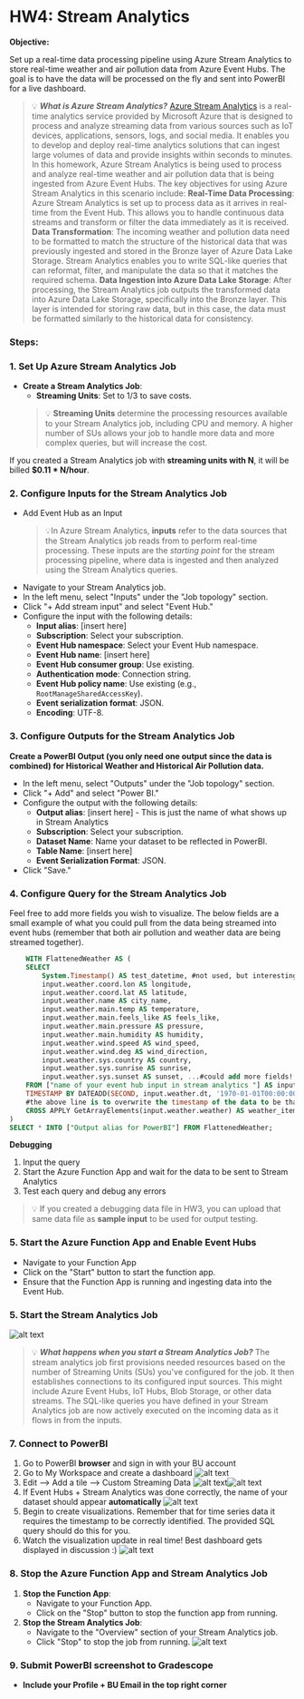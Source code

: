 # HW4: Stream Analytics

**Objective:**

Set up a real-time data processing pipeline using Azure Stream Analytics to store real-time weather and air pollution data from Azure Event Hubs. The goal is to have the data will be processed on the fly and sent into PowerBI for a live dashboard.

>💡 ***What is Azure Stream Analytics?***
[Azure Stream Analytics](https://learn.microsoft.com/en-us/azure/stream-analytics/) is a real-time analytics service provided by Microsoft Azure that is designed to process and analyze streaming data from various sources such as IoT devices, applications, sensors, logs, and social media. It enables you to develop and deploy real-time analytics solutions that can ingest large volumes of data and provide insights within seconds to minutes. In this homework, Azure Stream Analytics is being used to process and analyze real-time weather and air pollution data that is being ingested from Azure Event Hubs. The key objectives for using Azure Stream Analytics in this scenario include:
**Real-Time Data Processing**: Azure Stream Analytics is set up to process data as it arrives in real-time from the Event Hub. This allows you to handle continuous data streams and transform or filter the data immediately as it is received.
**Data Transformation**: The incoming weather and pollution data need to be formatted to match the structure of the historical data that was previously ingested and stored in the Bronze layer of Azure Data Lake Storage. Stream Analytics enables you to write SQL-like queries that can reformat, filter, and manipulate the data so that it matches the required schema.
**Data Ingestion into Azure Data Lake Storage**: After processing, the Stream Analytics job outputs the transformed data into Azure Data Lake Storage, specifically into the Bronze layer. This layer is intended for storing raw data, but in this case, the data must be formatted similarly to the historical data for consistency.

### Steps:

### 1. Set Up Azure Stream Analytics Job

- **Create a Stream Analytics Job**:
    - **Streaming Units**: Set to 1/3 to save costs.
    >💡 **Streaming Units** determine the processing resources available to your Stream Analytics job, including CPU and memory. A higher number of SUs allows your job to handle more data and more complex queries, but will increase the cost.

If you created a Stream Analytics job with **streaming units with N**, it will be billed **$0.11 * N/hour**.

### 2. Configure Inputs for the Stream Analytics Job
- Add Event Hub as an Input
    >💡In Azure Stream Analytics, **inputs** refer to the data sources that the Stream Analytics job reads from to perform real-time processing. These inputs are the *starting point* for the stream processing pipeline, where data is ingested and then analyzed using the Stream Analytics queries.
- Navigate to your Stream Analytics job.
- In the left menu, select "Inputs" under the "Job topology" section.
- Click "+ Add stream input" and select "Event Hub."
- Configure the input with the following details:
    - **Input alias**: [insert here]
    - **Subscription**: Select your subscription.
    - **Event Hub namespace**: Select your Event Hub namespace.
    - **Event Hub name**: [insert here]
    - **Event Hub consumer group**: Use existing.
    - **Authentication mode**: Connection string.
    - **Event Hub policy name**: Use existing (e.g., `RootManageSharedAccessKey`).
    - **Event serialization format**: JSON.
    - **Encoding**: UTF-8.


### 3. Configure Outputs for the Stream Analytics Job
**Create a PowerBI Output (you only need one output since the data is combined) for Historical Weather and Historical Air Pollution data.**
- In the left menu, select "Outputs" under the "Job topology" section.
- Click "+ Add" and select "Power BI."
- Configure the output with the following details:
    - **Output alias**: [insert here]
          - This is just the name of what shows up in Stream Analytics
    - **Subscription**: Select your subscription.
    - **Dataset Name**: Name your dataset to be reflected in PowerBI.
    - **Table Name**: [insert here]
    - **Event Serialization Format**: JSON.
- Click "Save."

### 4. Configure Query for the Stream Analytics Job
Feel free to add more fields you wish to visualize. The below fields are a small example of what you could pull from the data being streamed into event hubs (remember that both air pollution and weather data are being streamed together).
```sql
    WITH FlattenedWeather AS (
    SELECT
        System.Timestamp() AS test_datetime, #not used, but interesting to compare
        input.weather.coord.lon AS longitude,
        input.weather.coord.lat AS latitude,
        input.weather.name AS city_name,
        input.weather.main.temp AS temperature,
        input.weather.main.feels_like AS feels_like,
        input.weather.main.pressure AS pressure,
        input.weather.main.humidity AS humidity,
        input.weather.wind.speed AS wind_speed,
        input.weather.wind.deg AS wind_direction,
        input.weather.sys.country AS country,
        input.weather.sys.sunrise AS sunrise,
        input.weather.sys.sunset AS sunset, ...#could add more fields!
    FROM ["name of your event hub input in stream analytics "] AS input
    TIMESTAMP BY DATEADD(SECOND, input.weather.dt, '1970-01-01T00:00:00Z') 
    #the above line is to overwrite the timestamp of the data to be that of the API instead of the Azure system
    CROSS APPLY GetArrayElements(input.weather.weather) AS weather_item
)
SELECT * INTO ["Output alias for PowerBI"] FROM FlattenedWeather;
```

**Debugging**
1. Input the query
2. Start the Azure Function App and wait for the data to be sent to Stream Analytics
3. Test each query and debug any errors

>💡 If you created a debugging data file in HW3, you can upload that same data file as **sample input** to be used for output testing.

### 5. Start the Azure Function App and Enable Event Hubs
- Navigate to your Function App 
- Click on the "Start" button to start the function app.
- Ensure that the Function App is running and ingesting data into the Event Hub.

### 5. Start the Stream Analytics Job
![alt text](images/image.png)
>💡 ***What happens when you start a Stream Analytics Job?***
The stream analytics job first provisions needed resources based on the number of Streaming Units (SUs) you've configured for the job.
It then establishes connections to its configured input sources. This might include Azure Event Hubs, IoT Hubs, Blob Storage, or other data streams.
The SQL-like queries you have defined in your Stream Analytics job are now actively executed on the incoming data as it flows in from the inputs.

### 7. Connect to PowerBI
1. Go to PowerBI **browser** and sign in with your BU account
2. Go to My Workspace and create a dashboard
![alt text](images/image-2.png)
3. Edit --> Add a tile --> Custom Streaming Data
![alt text](images/image-3.png)![alt text](images/image-4.png)
4. If Event Hubs + Stream Analytics was done correctly, the name of your dataset should appear **automatically**
![alt text](images/image-5.png)
5. Begin to create visualizations. Remember that for time series data it requires the timestamp to be correctly identified. The provided SQL query should do this for you.
6. Watch the visualization update in real time! Best dashboard gets displayed in discussion :) 
![alt text](images/image-6.png)


### 8. Stop the Azure Function App and Stream Analytics Job

1. **Stop the Function App**:
    - Navigate to your Function App.
    - Click on the "Stop" button to stop the function app from running.
2. **Stop the Stream Analytics Job**:
    - Navigate to the "Overview" section of your Stream Analytics job.
    - Click "Stop" to stop the job from running.
    ![alt text](image-1.png)

### 9. Submit PowerBI screenshot to Gradescope
- **Include your Profile + BU Email in the top right corner**

